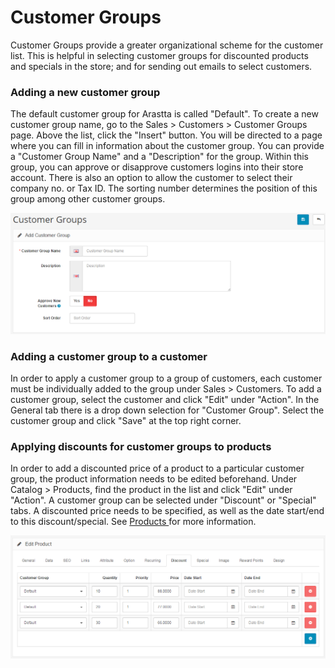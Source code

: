 Customer Groups
===============

Customer Groups provide a greater organizational scheme for the customer list. This is helpful in selecting customer groups for discounted products and specials in the store; and for sending out emails to select customers.

### Adding a new customer group

The default customer group for Arastta is called "Default". To create a new customer group name, go to the Sales > Customers > Customer Groups page. Above the list, click the "Insert" button. You will be directed to a page where you can fill in information about the customer group. You can provide a "Customer Group Name" and a "Description" for the group. Within this group, you can approve or disapprove customers logins into their store account. There is also an option to allow the customer to select their company no. or Tax ID. The sorting number determines the position of this group among other customer groups.

![customer groups](_images/customer-groups.png)

### Adding a customer group to a customer

In order to apply a customer group to a group of customers, each customer must be individually added to the group under Sales > Customers. To add a customer group, select the customer and click "Edit" under "Action". In the General tab there is a drop down selection for "Customer Group". Select the customer group and click "Save" at the top right corner.

### Applying discounts for customer groups to products

In order to add a discounted price of a product to a particular customer group, the product information needs to be edited beforehand. Under Catalog > Products, find the product in the list and click "Edit" under "Action". A customer group can be selected under "Discount" or "Special" tabs. A discounted price needs to be specified, as well as the date start/end to this discount/special. See [Products ](docs/user-manual/catalog/products/overview/)for more information.

![customers product discount](_images/customer-groups-1.png)
